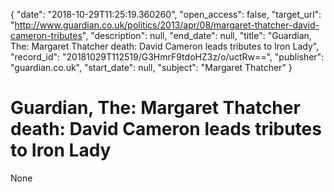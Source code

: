 {
  "date": "2018-10-29T11:25:19.360260", 
  "open_access": false, 
  "target_url": "http://www.guardian.co.uk/politics/2013/apr/08/margaret-thatcher-david-cameron-tributes", 
  "description": null, 
  "end_date": null, 
  "title": "Guardian, The: Margaret Thatcher death: David Cameron leads tributes to Iron Lady", 
  "record_id": "20181029T112519/G3HmrF9tdoHZ3z/o/uctRw==", 
  "publisher": "guardian.co.uk", 
  "start_date": null, 
  "subject": "Margaret Thatcher"
}

# Guardian, The: Margaret Thatcher death: David Cameron leads tributes to Iron Lady

None
